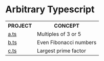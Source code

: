 # Arbitrary Typescript

<table>
  <tr>
    <th>PROJECT</th>
    <th>CONCEPT</th>
  </tr> 
  <tr>
    <td><a href="https://github.com/Bishal-9/arbitrarty-typescript/blob/main/src/a.ts">a.ts</a></td>
    <td>Multiples of 3 or 5</td>
  </tr>
  <tr>
    <td><a href="https://github.com/Bishal-9/arbitrarty-typescript/blob/main/src/b.ts">b.ts</a></td>
    <td>Even Fibonacci numbers</td>
  </tr>
  <tr>
    <td><a href="https://github.com/Bishal-9/arbitrarty-typescript/blob/main/src/c.ts">c.ts</a></td>
    <td>Largest prime factor</td>
  </tr>
</table>